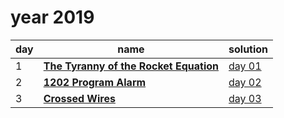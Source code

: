 # year 2019

| day | name | solution |
| --- | --- | --- |
| 1 | **[The Tyranny of the Rocket Equation](https://adventofcode.com/2019/day/1)** | [day 01](/aoc/src/bin/aoc2019/aoc2019_01.rs) |
| 2 | **[1202 Program Alarm](https://adventofcode.com/2019/day/2)** | [day 02](/aoc/src/bin/aoc2019/aoc2019_02.rs) |
| 3 | **[Crossed Wires](https://adventofcode.com/2019/day/3)** | [day 03](/aoc/src/bin/aoc2019/aoc2019_03.rs) |